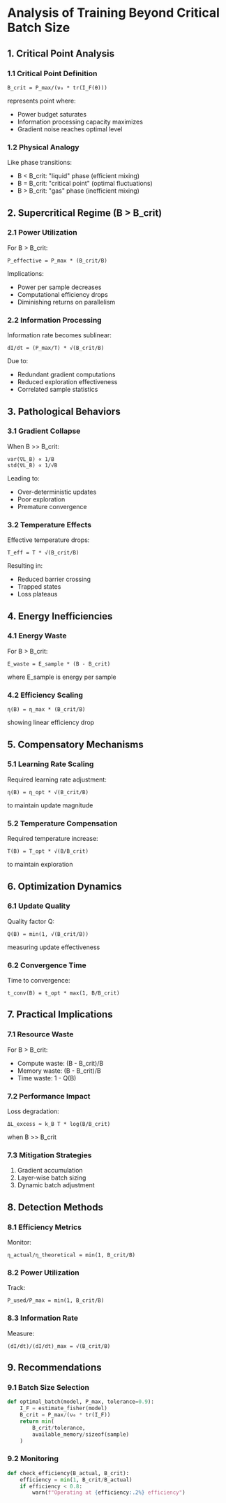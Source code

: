 # Analysis of Training Beyond Critical Batch Size

## 1. Critical Point Analysis

### 1.1 Critical Point Definition
```
B_crit = P_max/(ν₀ * tr(I_F(θ)))
```
represents point where:
- Power budget saturates
- Information processing capacity maximizes
- Gradient noise reaches optimal level

### 1.2 Physical Analogy
Like phase transitions:
- B < B_crit: "liquid" phase (efficient mixing)
- B = B_crit: "critical point" (optimal fluctuations)
- B > B_crit: "gas" phase (inefficient mixing)

## 2. Supercritical Regime (B > B_crit)

### 2.1 Power Utilization
For B > B_crit:
```
P_effective = P_max * (B_crit/B)
```
Implications:
- Power per sample decreases
- Computational efficiency drops
- Diminishing returns on parallelism

### 2.2 Information Processing
Information rate becomes sublinear:
```
dI/dt = (P_max/T) * √(B_crit/B)
```
Due to:
- Redundant gradient computations
- Reduced exploration effectiveness
- Correlated sample statistics

## 3. Pathological Behaviors

### 3.1 Gradient Collapse
When B >> B_crit:
```
var(∇L_B) ∝ 1/B
std(∇L_B) ∝ 1/√B
```
Leading to:
- Over-deterministic updates
- Poor exploration
- Premature convergence

### 3.2 Temperature Effects
Effective temperature drops:
```
T_eff = T * √(B_crit/B)
```
Resulting in:
- Reduced barrier crossing
- Trapped states
- Loss plateaus

## 4. Energy Inefficiencies

### 4.1 Energy Waste
For B > B_crit:
```
E_waste = E_sample * (B - B_crit)
```
where E_sample is energy per sample

### 4.2 Efficiency Scaling
```
η(B) = η_max * (B_crit/B)
```
showing linear efficiency drop

## 5. Compensatory Mechanisms

### 5.1 Learning Rate Scaling
Required learning rate adjustment:
```
η(B) = η_opt * √(B_crit/B)
```
to maintain update magnitude

### 5.2 Temperature Compensation
Required temperature increase:
```
T(B) = T_opt * √(B/B_crit)
```
to maintain exploration

## 6. Optimization Dynamics

### 6.1 Update Quality
Quality factor Q:
```
Q(B) = min(1, √(B_crit/B))
```
measuring update effectiveness

### 6.2 Convergence Time
Time to convergence:
```
t_conv(B) = t_opt * max(1, B/B_crit)
```

## 7. Practical Implications

### 7.1 Resource Waste
For B > B_crit:
- Compute waste: (B - B_crit)/B
- Memory waste: (B - B_crit)/B
- Time waste: 1 - Q(B)

### 7.2 Performance Impact
Loss degradation:
```
ΔL_excess ≈ k_B T * log(B/B_crit)
```
when B >> B_crit

### 7.3 Mitigation Strategies
1. Gradient accumulation
2. Layer-wise batch sizing
3. Dynamic batch adjustment

## 8. Detection Methods

### 8.1 Efficiency Metrics
Monitor:
```
η_actual/η_theoretical = min(1, B_crit/B)
```

### 8.2 Power Utilization
Track:
```
P_used/P_max = min(1, B_crit/B)
```

### 8.3 Information Rate
Measure:
```
(dI/dt)/(dI/dt)_max = √(B_crit/B)
```

## 9. Recommendations

### 9.1 Batch Size Selection
```python
def optimal_batch(model, P_max, tolerance=0.9):
    I_F = estimate_fisher(model)
    B_crit = P_max/(ν₀ * tr(I_F))
    return min(
        B_crit/tolerance,
        available_memory/sizeof(sample)
    )
```

### 9.2 Monitoring
```python
def check_efficiency(B_actual, B_crit):
    efficiency = min(1, B_crit/B_actual)
    if efficiency < 0.8:
        warn(f"Operating at {efficiency:.2%} efficiency")
```